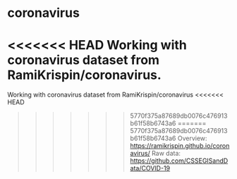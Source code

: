 # coronavirus
<<<<<<< HEAD
Working with coronavirus dataset from RamiKrispin/coronavirus. 
=======
Working with coronavirus dataset from RamiKrispin/coronavirus
<<<<<<< HEAD
>>>>>>> 5770f375a87689db0076c476913b61f58b6743a6
=======
>>>>>>> 5770f375a87689db0076c476913b61f58b6743a6
Overview: https://ramikrispin.github.io/coronavirus/
Raw data: https://github.com/CSSEGISandData/COVID-19

